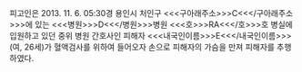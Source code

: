 피고인은 2013. 11. 6. 05:30경 용인시 처인구 <<<구아래주소>>>C<<</구아래주소>>>에 있는 <<<병원>>>D<<</병원>>>병원 <<<호>>>RA<<</호>>>호 병실에 입원하고 있던 중위 병원 간호사인 피해자 <<<내국인이름>>>E<<</내국인이름>>>(여, 26세)가 혈액검사를 위하여 들어오자 손으로 피해자의 가슴을 만져 피해자를 추행하였다.
